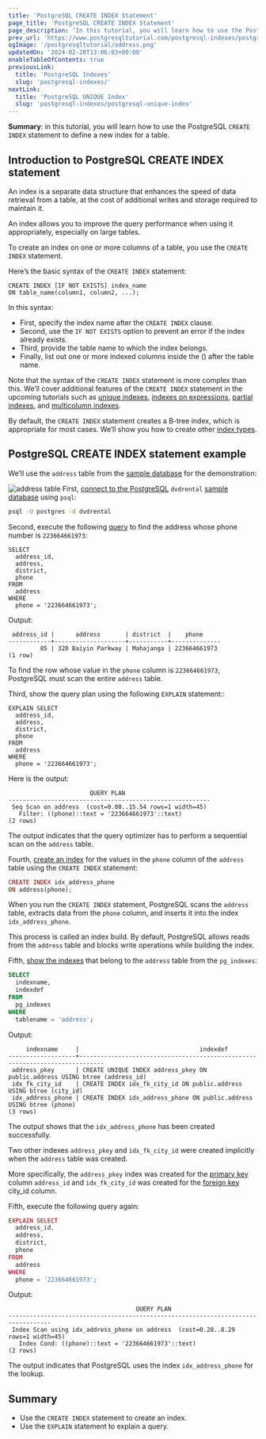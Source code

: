 ```yaml
---
title: 'PostgreSQL CREATE INDEX Statement'
page_title: 'PostgreSQL CREATE INDEX Statement'
page_description: 'In this tutorial, you will learn how to use the PostgreSQL CREATE INDEX statement to create a new index for a table.'
prev_url: 'https://www.postgresqltutorial.com/postgresql-indexes/postgresql-create-index/'
ogImage: '/postgresqltutorial/address.png'
updatedOn: '2024-02-28T13:06:03+00:00'
enableTableOfContents: true
previousLink:
  title: 'PostgreSQL Indexes'
  slug: 'postgresql-indexes/'
nextLink:
  title: 'PostgreSQL UNIQUE Index'
  slug: 'postgresql-indexes/postgresql-unique-index'
---
```


**Summary**: in this tutorial, you will learn how to use the PostgreSQL `CREATE INDEX` statement to define a new index for a table.

## Introduction to PostgreSQL CREATE INDEX statement

An index is a separate data structure that enhances the speed of data retrieval from a table, at the cost of additional writes and storage required to maintain it.

An index allows you to improve the query performance when using it appropriately, especially on large tables.

To create an index on one or more columns of a table, you use the `CREATE INDEX` statement.

Here’s the basic syntax of the `CREATE INDEX` statement:

```phpsql
CREATE INDEX [IF NOT EXISTS] index_name
ON table_name(column1, column2, ...);
```

In this syntax:

- First, specify the index name after the `CREATE INDEX` clause.
- Second, use the `IF NOT EXISTS` option to prevent an error if the index already exists.
- Third, provide the table name to which the index belongs.
- Finally, list out one or more indexed columns inside the () after the table name.

Note that the syntax of the `CREATE INDEX` statement is more complex than this. We’ll cover additional features of the `CREATE INDEX` statement in the upcoming tutorials such as [unique indexes](postgresql-unique-index), [indexes on expressions](postgresql-index-on-expression), [partial indexes](postgresql-partial-index), and [multicolumn indexes](postgresql-multicolumn-indexes).

By default, the `CREATE INDEX` statement creates a B\-tree index, which is appropriate for most cases. We’ll show you how to create other [index types](postgresql-index-types).

## PostgreSQL CREATE INDEX statement example

We’ll use the `address` table from the [sample database](../postgresql-getting-started/postgresql-sample-database) for the demonstration:

![address table](/postgresqltutorial/address.png)
First, [connect to the PostgreSQL](../postgresql-getting-started/connect-to-postgresql-database) `dvdrental` [sample database](../postgresql-getting-started/postgresql-sample-database) using `psql`:

```bash
psql -U postgres -d dvdrental
```

Second, execute the following [query](../postgresql-tutorial/postgresql-select) to find the address whose phone number is `223664661973`:

```
SELECT
  address_id,
  address,
  district,
  phone
FROM
  address
WHERE
  phone = '223664661973';
```

Output:

```text
 address_id |      address       | district  |    phone
------------+--------------------+-----------+--------------
         85 | 320 Baiyin Parkway | Mahajanga | 223664661973
(1 row)
```

To find the row whose value in the `phone` column is `223664661973`, PostgreSQL must scan the entire `address` table.

Third, show the query plan using the following `EXPLAIN` statement::

```
EXPLAIN SELECT
  address_id,
  address,
  district,
  phone
FROM
  address
WHERE
  phone = '223664661973';
```

Here is the output:

```text
                       QUERY PLAN
---------------------------------------------------------
 Seq Scan on address  (cost=0.00..15.54 rows=1 width=45)
   Filter: ((phone)::text = '223664661973'::text)
(2 rows)
```

The output indicates that the query optimizer has to perform a sequential scan on the `address` table.

Fourth, [create an index](postgresql-create-index) for the values in the `phone` column of the `address` table using the `CREATE INDEX` statement:

```php
CREATE INDEX idx_address_phone
ON address(phone);
```

When you run the `CREATE INDEX` statement, PostgreSQL scans the `address` table, extracts data from the `phone` column, and inserts it into the index `idx_address_phone`.

This process is called an index build. By default, PostgreSQL allows reads from the `address` table and blocks write operations while building the index.

Fifth, [show the indexes](postgresql-list-indexes) that belong to the `address` table from the `pg_indexes`:

```sql
SELECT
  indexname,
  indexdef
FROM
  pg_indexes
WHERE
  tablename = 'address';
```

Output:

```text
     indexname     |                                  indexdef
-------------------+-----------------------------------------------------------------------------
 address_pkey      | CREATE UNIQUE INDEX address_pkey ON public.address USING btree (address_id)
 idx_fk_city_id    | CREATE INDEX idx_fk_city_id ON public.address USING btree (city_id)
 idx_address_phone | CREATE INDEX idx_address_phone ON public.address USING btree (phone)
(3 rows)
```

The output shows that the `idx_address_phone` has been created successfully.

Two other indexes `address_pkey` and `idx_fk_city_id` were created implicitly when the `address` table was created.

More specifically, the `address_pkey` index was created for the [primary key](../postgresql-tutorial/postgresql-primary-key) column `address_id` and `idx_fk_city_id` was created for the [foreign key](../postgresql-tutorial/postgresql-foreign-key) city_id column.

Fifth, execute the following query again:

```php
EXPLAIN SELECT
  address_id,
  address,
  district,
  phone
FROM
  address
WHERE
  phone = '223664661973';
```

Output:

```
                                    QUERY PLAN
----------------------------------------------------------------------------------
 Index Scan using idx_address_phone on address  (cost=0.28..8.29 rows=1 width=45)
   Index Cond: ((phone)::text = '223664661973'::text)
(2 rows)
```

The output indicates that PostgreSQL uses the index `idx_address_phone` for the lookup.

## Summary

- Use the `CREATE INDEX` statement to create an index.
- Use the `EXPLAIN` statement to explain a query.
